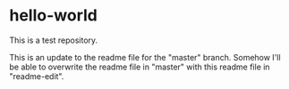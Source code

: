 # hello-world
This is a test repository.

This is an update to the readme file for the "master" branch. Somehow I'll be able to overwrite the readme file in "master" with this readme file in "readme-edit".
